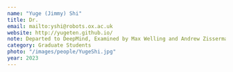 ```yaml
---
name: "Yuge (Jimmy) Shi"
title: Dr.
email: mailto:yshi@robots.ox.ac.uk
website: http://yugeten.github.io/
note: Departed to DeepMind, Examined by Max Welling and Andrew Zisserman
category: Graduate Students
photo: "/images/people/YugeShi.jpg"
year: 2023
---
```

